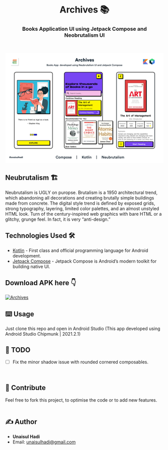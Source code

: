 <h1 align="center">Archives 📚</h1>
<h3 align="center">Books Application UI using Jetpack Compose and Neobrutalism UI</h3>
<br/>

![App Cover](https://github.com/unaisulhadi/Archives/blob/main/art/GitCover.jpg?raw=true)

## Neubrutalism 🏗
Neubrutalism is UGLY on puropse. Brutalism is a 1950 architectural trend, which abandoning all decorations and creating brutally simple buildings made from concrete.  The digital style trend is defined by exposed grids, strong typography, layering, limited color palettes, and an almost unstyled HTML look. Turn of the century-inspired web graphics with bare HTML or a glitchy, grunge feel. In fact, it is very “anti-design.”

## Technologies Used 🛠
- [Kotlin](https://kotlinlang.org/) - First class and official programming language for Android development.
- [Jetpack Compose](https://developer.android.com/jetpack/compose) - Jetpack Compose is Android’s modern toolkit for building native UI.

## Download APK here 👇
[![Archives](https://img.shields.io/badge/Archives-APK-black.svg?style=for-the-badge&logo=android)](https://github.com/unaisulhadi/Archives/raw/main/apk/Archives.apk)

## ⌨️ Usage
Just clone this repo and open in Android Studio (This app developed using Android Studio Chipmunk | 2021.2.1)
<br />

## 🔰 TODO
- [ ] Fix the minor shadow issue with rounded cornered composables.
<br />

## 🍰  Contribute  
Feel free to fork this project, to optimise the code or to add new features. 
<br />
<br />

## ✍️ Author
* <b>Unaisul Hadi</b>
* Email: unaisulhadi@gmail.com
<br />
